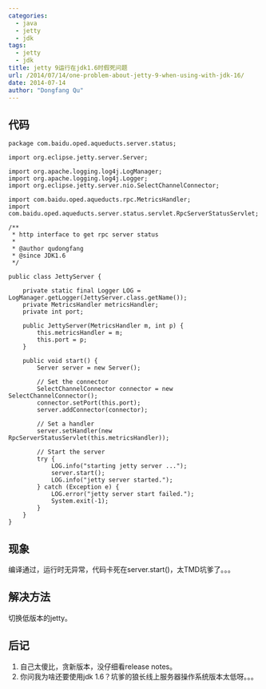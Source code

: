 ```yaml
---
categories:
  - java
  - jetty
  - jdk
tags:
  - jetty
  - jdk
title: jetty 9运行在jdk1.6时假死问题
url: /2014/07/14/one-problem-about-jetty-9-when-using-with-jdk-16/
date: 2014-07-14
author: "Dongfang Qu"
---
```



## 代码

    package com.baidu.oped.aqueducts.server.status;
    
    import org.eclipse.jetty.server.Server;
    
    import org.apache.logging.log4j.LogManager;
    import org.apache.logging.log4j.Logger;
    import org.eclipse.jetty.server.nio.SelectChannelConnector;
    
    import com.baidu.oped.aqueducts.rpc.MetricsHandler;
    import com.baidu.oped.aqueducts.server.status.servlet.RpcServerStatusServlet;
    
    /**
     * http interface to get rpc server status
     *
     * @author qudongfang
     * @since JDK1.6
     */
    
    public class JettyServer {
    
        private static final Logger LOG = LogManager.getLogger(JettyServer.class.getName());
        private MetricsHandler metricsHandler;
        private int port;
    
        public JettyServer(MetricsHandler m, int p) {
            this.metricsHandler = m;
            this.port = p;
        }
    
        public void start() {
            Server server = new Server();
    
            // Set the connector
            SelectChannelConnector connector = new SelectChannelConnector();
            connector.setPort(this.port);
            server.addConnector(connector);
    
            // Set a handler
            server.setHandler(new RpcServerStatusServlet(this.metricsHandler));
    
            // Start the server
            try {
                LOG.info("starting jetty server ...");
                server.start();
                LOG.info("jetty server started.");
            } catch (Exception e) {
                LOG.error("jetty server start failed.");
                System.exit(-1);
            }
        }
    }


## 现象

编译通过，运行时无异常，代码卡死在server.start()，太TMD坑爹了。。。

## 解决方法

切换低版本的jetty。

## 后记

1. 自己太傻比，贪新版本，没仔细看release notes。
1. 你问我为啥还要使用jdk 1.6？坑爹的狼长线上服务器操作系统版本太低呀。。。

